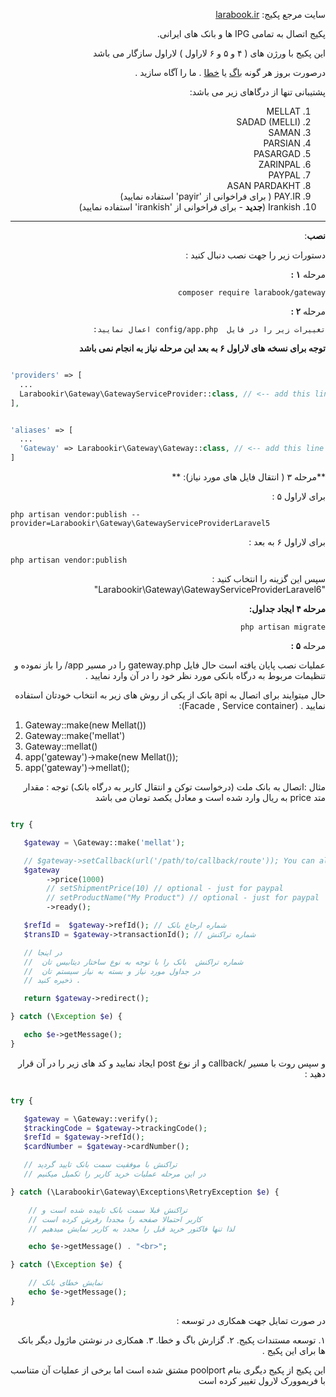 <div dir="rtl">

سایت مرجع پکیج: [larabook.ir](http://larabook.ir/اتصال-درگاه-بانک-لاراول/) 

پکیج اتصال به تمامی IPG ها و  بانک های ایرانی.

این پکیج با ورژن های
(  ۴ و ۵ و ۶ لاراول )
 لاراول سازگار می باشد

درصورت بروز هر گونه 
 [باگ](https://github.com/larabook/gateway/issues) یا [خطا](https://github.com/larabook/gateway/issues)  .
  ما را آگاه سازید .

پشتیبانی تنها از درگاهای زیر می باشد:
 1. MELLAT
 2. SADAD (MELLI)
 3. SAMAN
 4. PARSIAN
 5. PASARGAD
 6. ZARINPAL
 7. PAYPAL 
 8. ASAN PARDAKHT 
 9. PAY.IR ( برای فراخوانی از 'payir' استفاده نمایید)
 10. Irankish (**جدید** -  برای فراخوانی از 'irankish' استفاده نمایید)
----------


**نصب**:

دستورات زیر را جهت نصب دنبال کنید :

مرحله **۱  :** 

    composer require larabook/gateway
    

مرحله **۲  :** 

    تغییرات زیر را در فایل  config/app.php اعمال نمایید:

**توجه برای نسخه های لاراول ۶ به بعد  این مرحله نیاز به انجام نمی باشد** 

</div>

```php

'providers' => [
  ...
  Larabookir\Gateway\GatewayServiceProvider::class, // <-- add this line at the end of provider array
],


'aliases' => [
  ...
  'Gateway' => Larabookir\Gateway\Gateway::class, // <-- add this line at the end of aliases array
]

```



<div dir="rtl">
**مرحله ۳ ( انتقال فایل های مورد نیاز):  ** 

برای لاراول ۵ :
</div>

    php artisan vendor:publish --provider=Larabookir\Gateway\GatewayServiceProviderLaravel5


<div dir="rtl">
برای لاراول ۶ به بعد :
</div>

    php artisan vendor:publish 


<div dir="rtl">
سپس این گزینه را انتخاب کنید :  "Larabookir\Gateway\GatewayServiceProviderLaravel6" 



**مرحله ۴ ایجاد جداول:**

    php artisan migrate



مرحله **۵ :**

عملیات نصب پایان یافته است حال فایل gateway.php را در مسیر app/ را باز نموده و  تنظیمات مربوط به درگاه بانکی مورد نظر خود را در آن وارد نمایید .

حال میتوایند برای اتصال به api  بانک  از یکی از روش های زیر به انتخاب خودتان استفاده نمایید . (Facade , Service container):
</div>
 
 1. Gateway::make(new Mellat())
 2. Gateway::make('mellat')
 3. Gateway::mellat()
 4. app('gateway')->make(new Mellat());
 5. app('gateway')->mellat();
 
<div dir="rtl">

 مثال :‌اتصال به بانک ملت (درخواست توکن و انتقال کاربر به درگاه بانک)
توجه :‌ مقدار متد price   به ریال وارد شده است و معادل یکصد تومان می باشد
</div>


```php

try {

   $gateway = \Gateway::make('mellat');

   // $gateway->setCallback(url('/path/to/callback/route')); You can also change the callback
   $gateway
        ->price(1000)
        // setShipmentPrice(10) // optional - just for paypal
        // setProductName("My Product") // optional - just for paypal
        ->ready();

   $refId =  $gateway->refId(); // شماره ارجاع بانک
   $transID = $gateway->transactionId(); // شماره تراکنش

   // در اینجا
   //  شماره تراکنش  بانک را با توجه به نوع ساختار دیتابیس تان 
   //  در جداول مورد نیاز و بسته به نیاز سیستم تان
   // ذخیره کنید .

   return $gateway->redirect();

} catch (\Exception $e) {

   echo $e->getMessage();
}

```

<div dir="rtl">

 و سپس روت با مسیر /callback  و از نوع post  ایجاد نمایید و کد های زیر را در آن قرار دهید :

</div>

```php

try { 

   $gateway = \Gateway::verify();
   $trackingCode = $gateway->trackingCode();
   $refId = $gateway->refId();
   $cardNumber = $gateway->cardNumber();

   // تراکنش با موفقیت سمت بانک تایید گردید
   // در این مرحله عملیات خرید کاربر را تکمیل میکنیم

} catch (\Larabookir\Gateway\Exceptions\RetryException $e) {

    // تراکنش قبلا سمت بانک تاییده شده است و
    // کاربر احتمالا صفحه را مجددا رفرش کرده است
    // لذا تنها فاکتور خرید قبل را مجدد به کاربر نمایش میدهیم

    echo $e->getMessage() . "<br>";

} catch (\Exception $e) {

    // نمایش خطای بانک
    echo $e->getMessage();
}

```

<div dir="rtl">
 
در صورت تمایل جهت همکاری در توسعه   :

 ۱. توسعه مستندات پکیج.
 ۲. گزارش باگ و خطا.
 ۳. همکاری در نوشتن ماژول دیگر بانک ها برای این پکیج .


این پکیج از پکیج دیگری بنام  poolport  مشتق شده است اما برخی از عملیات آن متناسب با فریموورک لارول تغییر کرده است
</div>
